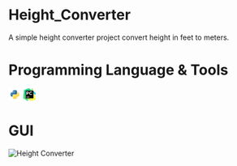 # Height_Converter
A simple height converter project convert height in feet to meters.

# Programming Language & Tools
[<code><img height="25" src="https://github.com/github/explore/blob/main/topics/python/python.png"></code>](https://www.python.org/)
[<code><img height="25" src="https://github.com/github/explore/blob/main/topics/pycharm/pycharm.png"></code>](https://www.jetbrains.com/pycharm/)

# GUI
<img width="266" alt="Height Converter" src="https://user-images.githubusercontent.com/100073823/184253228-4b9c4eb7-f923-4b22-84ea-7ecedc9c3e7e.png">
